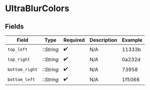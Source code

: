 # UltraBlurColors


## Fields

| Field              | Type               | Required           | Description        | Example            |
| ------------------ | ------------------ | ------------------ | ------------------ | ------------------ |
| `top_left`         | *::String*         | :heavy_check_mark: | N/A                | 11333b             |
| `top_right`        | *::String*         | :heavy_check_mark: | N/A                | 0a232d             |
| `bottom_right`     | *::String*         | :heavy_check_mark: | N/A                | 73958              |
| `bottom_left`      | *::String*         | :heavy_check_mark: | N/A                | 1f5066             |